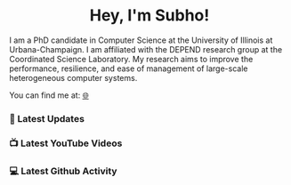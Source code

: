 <h1 align="center">Hey, I'm Subho!</h1>

I am a PhD candidate in Computer Science at the University of Illinois at Urbana-Champaign. I am affiliated with the
DEPEND research group at the Coordinated Science Laboratory. My research aims to improve the performance, resilience,
and ease of management of large-scale heterogeneous computer systems.

You can find me at: [🌐]

### 📕 Latest Updates
<!-- BLOG:START -->
<!-- BLOG:END -->

### 📺 Latest YouTube Videos
<!-- YOUTUBE:START -->
<!-- YOUTUBE:END -->

### 💻 Latest Github Activity
<!--START_SECTION:activity-->
<!--END_SECTION:activity-->

[🌐]: https://ssbaner2.cs.illinois.edu/
